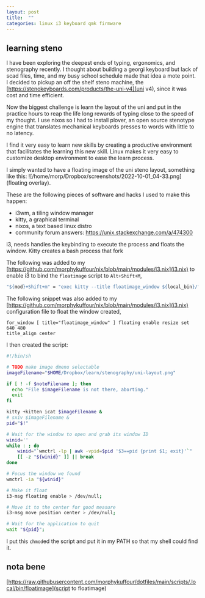 ```yaml
---
layout: post
title:  ""
categories: linux i3 keyboard qmk firmware
---
```


## learning steno

I have been exploring the deepest ends of typing, ergonomics, and stenography recently. I thought about building a georgi keyboard but lack of scad files, time, and my busy school schedule made that idea a mote point. I decided to pickup an off the shelf steno machine, the [https://stenokeyboards.com/products/the-uni-v4](uni v4), since it was cost and time efficient.

Now the biggest challenge is learn the layout of the uni and put in the practice hours to reap the life long rewards of typing close to the speed of my thought. I use nixos so I had to install plover, an open source stenotype engine that translates mechanical keyboards presses to words with little to no latency.

I find it very easy to learn new skills by creating a productive environment that facilitates the learning this new skill. Linux makes it very easy to customize desktop environment to ease the learn process.

I simply wanted to have a floating image of the uni steno layout, something like this: ![/home/morp/Dropbox/screenshots/2022-10-01_04-33.png](floating overlay). 

These are the following pieces of software and hacks I used to make this happen:

* i3wm, a tiling window manager
* kitty, a graphical terminal 
* nixos, a text based linux distro
* community forum answers: https://unix.stackexchange.com/a/474300 

i3, needs handles the keybinding to execute the process and floats the window. Kitty creates a bash process that fork

The following was added to my [https://github.com/morphykuffour/nix/blob/main/modules/i3.nix](i3.nix) to enable i3 to bind the `floatimage` script to `Alt+Shift+M`,
```nix
"${mod}+Shift+m" = "exec kitty --title floatimage_window ${local_bin}/floatimage";
```

The following snippet was also added to my [https://github.com/morphykuffour/nix/blob/main/modules/i3.nix](i3.nix) configuration file to float the window created,
```
for_window [ title="floatimage_window" ] floating enable resize set 640 480
title_align center
```

I then created the script:
```bash
#!/bin/sh

# TODO make image dmenu selectable
imageFilename="$HOME/Dropbox/learn/stenography/uni-layout.png"

if [ ! -f $noteFilename ]; then
  echo "File $imageFilename is not there, aborting."
  exit
fi

kitty +kitten icat $imageFilename &
# sxiv $imageFilename &
pid="$!"

# Wait for the window to open and grab its window ID
winid=''
while : ; do
    winid="`wmctrl -lp | awk -vpid=$pid '$3==pid {print $1; exit}'`"
    [[ -z "${winid}" ]] || break
done

# Focus the window we found
wmctrl -ia "${winid}"

# Make it float
i3-msg floating enable > /dev/null;

# Move it to the center for good measure
i3-msg move position center > /dev/null;

# Wait for the application to quit
wait "${pid}";
```

I put this `chmod`ed the script and put it in my PATH so that my shell could find it.

## nota bene
[https://raw.githubusercontent.com/morphykuffour/dotfiles/main/scripts/.local/bin/floatimage](script to floatimage)







